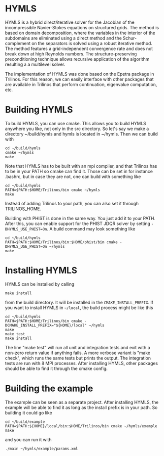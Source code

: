 # HYMLS

HYMLS is a hybrid direct/iterative solver for the Jacobian of the incompressible Navier-Stokes equations on structured grids. The method is based on domain decomposition, where the variables in the interior of the subdomains are eliminated using a direct method and the Schur-complement on the separators is solved using a robust iterative method. The method features a grid-independent convergence rate and does not break down at high Reynolds numbers. The structure-preserving preconditioning technique allows recursive application of the algorithm resulting a a multilevel solver. 

The implementation of HYMLS was done based on the Epetra package in Trilinos. For this reason, we can easily interface with other packages that are available in Trilinos that perform continuation, eigenvalue computation, etc. 

# Building HYMLS

To build HYMLS, you can use cmake. This allows you to build HYMLS anywhere you like, not only in the src directory. So let's say we make a directory ~/build/hymls and hymls is located in ~/hymls. Then we can build with

```
cd ~/build/hymls
cmake ~/hymls
make
```

Note that HYMLS has to be built with an mpi compiler, and that Trilinos has to be in your PATH so cmake can find it. Those can be set in for instance .bashrc, but in case they are not, one can build with something like

```
cd ~/build/hymls
PATH=$PATH:$HOME/Trilinos/bin cmake ~/hymls
make
```

Instead of adding Trilinos to your path, you can also set it through TRILINOS_HOME.

Building with PHIST is done in the same way. You just add it to your PATH. After this, you can enable support for the PHIST JDQR solver by setting `-DHYMLS_USE_PHIST=On`. A build command may look something like

```
cd ~/build/hymls
PATH=$PATH:$HOME/Trilinos/bin:$HOME/phist/bin cmake -DHYMLS_USE_PHIST=On ~/hymls
make
```

# Installing HYMLS

HYMLS can be installed by calling

```
make install
```

from the build directory. It will be installed in the `CMAKE_INSTALL_PREFIX`. If you want to install HYMLS in `~/local`, the build process might be like this

```
cd ~/build/hymls
PATH=$PATH:$HOME/Trilinos/bin cmake -DCMAKE_INSTALL_PREFIX="${HOME}/local" ~/hymls
make
make test
make install
```

The line "make test" will run all unit and integration tests and exit with a non-zero return value if anything fails.
A more verbose variant is "make check", which runs the same tests but prints the output. The integration tests are run
with 8 MPI processes.
After installing HYMLS, other packages should be able to find it through the cmake config.

# Building the example

The example can be seen as a separate project. After installing HYMLS, the example will be able to find it as long as the install prefix is in your path. So building it could go like

```
cd ~/build/example
PATH=$PATH:${HOME}/local/bin:$HOME/Trilinos/bin cmake ~/hymls/example
make
```

and you can run it with

```
./main ~/hymls/example/params.xml
```